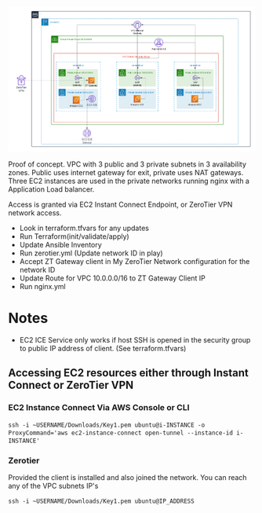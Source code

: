 ![Poof of Concept Design](poc-network.png)

Proof of concept. VPC with 3 public and 3 private subnets in 3 availability zones.  Public uses internet gateway for exit, private uses NAT gateways.
Three EC2 instances are used in the private networks running nginx with a Application Load balancer.

Access is granted via EC2 Instant Connect Endpoint, or ZeroTier VPN network access.


* Look in terraform.tfvars for any updates
* Run Terraform(init/validate/apply)
* Update Ansible Inventory
* Run zerotier.yml (Update network ID in play)
* Accept ZT Gateway client in My ZeroTier Network configuration for the network ID
* Update Route for VPC 10.0.0.0/16 to ZT Gateway Client IP
* Run nginx.yml

# Notes
* EC2 ICE Service only works if host SSH is opened in the security group to public IP address of client. (See terraform.tfvars)

## Accessing EC2 resources either through Instant Connect or ZeroTier VPN

### EC2 Instance Connect Via AWS Console or CLI

```
ssh -i ~USERNAME/Downloads/Key1.pem ubuntu@i-INSTANCE -o ProxyCommand='aws ec2-instance-connect open-tunnel --instance-id i-INSTANCE'
```

### Zerotier
Provided the client is installed and also joined the network. You can reach any of the VPC subnets IP's

```
ssh -i ~USERNAME/Downloads/Key1.pem ubuntu@IP_ADDRESS 
```



